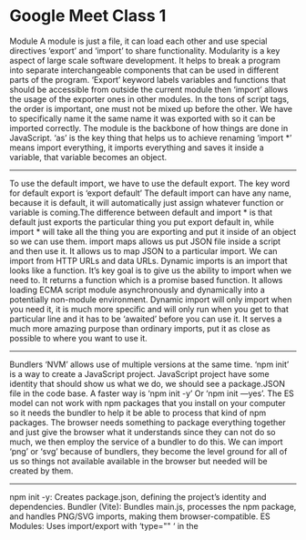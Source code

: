 # Google Meet Class 1
Module
A module is just a file, it can load each other and use special directives ‘export’ and ‘import’ to share functionality. Modularity is a key aspect of large scale software development. It helps to break a program into separate interchangeable components that can be used in different parts of the program. 
‘Export’ keyword labels variables and functions that should be accessible from outside the current module then ‘import’ allows the usage of the exporter ones in other modules.
In the tons of script tags, the order is important, one must not be mixed up before the other. We have to specifically name it the same name it was exported with so it can be imported correctly.
The module is the backbone of how things are done in JavaScript.
‘as’ is the key thing that helps us to achieve renaming
‘import *’ means import everything, it imports everything and saves it inside a variable, that variable becomes an object.

---
To use the default import, we have to use the default export. 
The key word for default export is ‘export default’
The default import can have any name, because it is default, it will automatically just assign whatever function or variable is coming.The difference between default and import * is that default just exports the particular thing you put export default in, while import * will take all the thing you are exporting and put it inside of an object so we can use them.
import maps allows us put JSON file inside a script and then use it. It allows us to map JSON to a particular import. We can import from HTTP URLs and data URLs. Dynamic imports is an import that looks like a function. It’s key goal is to give us the ability to import when we need to. It returns a function which is a promise based function. It allows loading ECMA script module asynchronously and dynamically into a potentially non-module environment. Dynamic import will only import when you need it, it is much more specific and will only run when you get to that particular line and it has to be ‘awaited’ before you can use it. It serves a much more amazing purpose than ordinary imports, put it as close as possible to where you want to use it.

---
Bundlers
‘NVM’ allows use of multiple versions at the same time.
‘npm init’ is a way to create a JavaScript project. JavaScript project have some identity that should show us what we do, we should see a package.JSON file in the code base.
A faster way is ‘npm init -y’
Or ‘npm init —yes’. The ES model can not work with npm packages that you install on your computer so it needs the bundler to help it be able to process that kind of npm packages. The browser needs something to package everything together and just give the browser what it understands since they can not do so much, we then employ the service of a bundler to do this. We can import ‘png’ or ‘svg’ because of bundlers, they become the level ground for all of us so things not available available in the browser but needed will be created by them.

---
npm init -y: Creates package.json, defining the project’s identity and dependencies.
Bundler (Vite): Bundles main.js, processes the npm package, and handles PNG/SVG imports, making them browser-compatible.
ES Modules: Uses import/export with ‘type="" ‘ in the <script> tag, relying on Vite to resolve dependencies.

